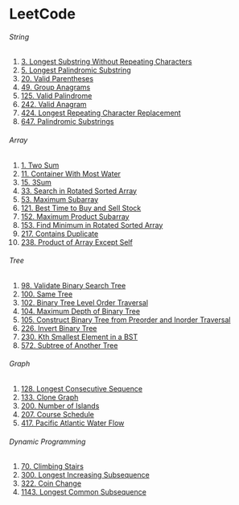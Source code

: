 # LeetCode

###### String

1. [3. Longest Substring Without Repeating Characters](https://github.com/quien697/LeetCode/blob/main/LeetCode/String/Longest%20Substring%20Without%20Repeating%20Characters(3).swift)
2. [5. Longest Palindromic Substring](https://github.com/quien697/LeetCode/blob/main/LeetCode/String/Longest%20Palindromic%20Substring(5).swift)
3. [20. Valid Parentheses](https://github.com/quien697/LeetCode/blob/main/LeetCode/String/Valid%20Parentheses(20).swift)
4. [49. Group Anagrams](https://github.com/quien697/LeetCode/blob/main/LeetCode/String/Group%20Anagrams(49).swift)
5. [125. Valid Palindrome](https://github.com/quien697/LeetCode/blob/main/LeetCode/String/Valid%20Palindrome(125).swift)
6. [242. Valid Anagram](https://github.com/quien697/LeetCode/blob/main/LeetCode/String/Valid%20Anagram(242).swift)
7. [424. Longest Repeating Character Replacement](https://github.com/quien697/LeetCode/blob/main/LeetCode/String/Longest%20Repeating%20Character%20Replacement(424).swift)
8. [647. Palindromic Substrings](https://github.com/quien697/LeetCode/blob/main/LeetCode/String/Palindromic%20Substrings(647).swift)

###### Array

1. [1. Two Sum](https://github.com/quien697/LeetCode/blob/main/LeetCode/Array/TwoSum(1).swift)
2. [11. Container With Most Water](https://github.com/quien697/LeetCode/blob/main/LeetCode/Array/Container%20With%20Most%20Water(11).swift)
3. [15. 3Sum](https://github.com/quien697/LeetCode/blob/main/LeetCode/Array/3Sum(15).swift)
4. [33. Search in Rotated Sorted Array](https://github.com/quien697/LeetCode/blob/main/LeetCode/Array/Search%20in%20Rotated%20Sorted%20Array(33).swift)
5. [53. Maximum Subarray](https://github.com/quien697/LeetCode/blob/main/LeetCode/Array/Maximum%20Subarray(53).swift)
6. [121. Best Time to Buy and Sell Stock](https://github.com/quien697/LeetCode/blob/main/LeetCode/Array/BestTimeToBuyAndSellStock(121).swift)
7. [152. Maximum Product Subarray](https://github.com/quien697/LeetCode/blob/main/LeetCode/Array/Maximum%20Product%20Subarray(152).swift)
8. [153. Find Minimum in Rotated Sorted Array](https://github.com/quien697/LeetCode/blob/main/LeetCode/Array/Find%20Minimum%20in%20Rotated%20Sorted%20Array(153).swift)
9. [217. Contains Duplicate](https://github.com/quien697/LeetCode/blob/main/LeetCode/Array/ContainsDuplicate(217).swift)
10. [238. Product of Array Except Self](https://github.com/quien697/LeetCode/blob/main/LeetCode/Array/Product%20of%20Array%20Except%20Self(238).swift)

###### Tree

1. [98. Validate Binary Search Tree](https://github.com/quien697/LeetCode/blob/main/LeetCode/Tree/Validate%20Binary%20Search%20Tree(98).swift)
2. [100. Same Tree](https://github.com/quien697/LeetCode/blob/main/LeetCode/Tree/Same%20Tree(100).swift)
3. [102. Binary Tree Level Order Traversal](https://github.com/quien697/LeetCode/blob/main/LeetCode/Tree/Binary%20Tree%20Level%20Order%20Traversal(102).swift)
4. [104. Maximum Depth of Binary Tree](https://github.com/quien697/LeetCode/blob/main/LeetCode/Tree/Maximum%20Depth%20of%20Binary%20Tree(104).swift)
5. [105. Construct Binary Tree from Preorder and Inorder Traversal](https://github.com/quien697/LeetCode/blob/main/LeetCode/Tree/Construct%20Binary%20Tree%20from%20Preorder%20and%20Inorder%20Traversal(105).swift)
6. [226. Invert Binary Tree](https://github.com/quien697/LeetCode/blob/main/LeetCode/Tree/Invert%20Binary%20Tree(226).swift)
7. [230. Kth Smallest Element in a BST](https://github.com/quien697/LeetCode/blob/main/LeetCode/Tree/Kth%20Smallest%20Element%20in%20a%20BST(230).swift)
8. [572. Subtree of Another Tree](https://github.com/quien697/LeetCode/blob/main/LeetCode/Tree/Subtree%20of%20Another%20Tree(572).swift)

###### Graph

1. [128. Longest Consecutive Sequence](https://github.com/quien697/LeetCode/blob/main/LeetCode/Graph/Longest%20Consecutive%20Sequence(128).swift)
2. [133. Clone Graph](https://github.com/quien697/LeetCode/blob/main/LeetCode/Graph/Clone%20Graph(133).swift)
3. [200. Number of Islands](https://github.com/quien697/LeetCode/blob/main/LeetCode/Graph/Number%20of%20Islands(200).swift)
4. [207. Course Schedule](https://github.com/quien697/LeetCode/blob/main/LeetCode/Graph/Course%20Schedule(207).swift)
5. [417. Pacific Atlantic Water Flow](https://github.com/quien697/LeetCode/blob/main/LeetCode/Graph/Pacific%20Atlantic%20Water%20Flow(417).swift)

###### Dynamic Programming

1. [70. Climbing Stairs](https://github.com/quien697/LeetCode/blob/main/LeetCode/Dynamic%20Programming/Climbing%20Stairs(70).swift)
2. [300. Longest Increasing Subsequence](https://github.com/quien697/LeetCode/blob/main/LeetCode/Dynamic%20Programming/Longest%20Increasing%20Subsequence(300).swift)
3. [322. Coin Change](https://github.com/quien697/LeetCode/blob/main/LeetCode/Dynamic%20Programming/Coin%20Change(322).swift)
4. [1143. Longest Common Subsequence](https://github.com/quien697/LeetCode/blob/main/LeetCode/Dynamic%20Programming/Longest%20Common%20Subsequence(1143).swift)
